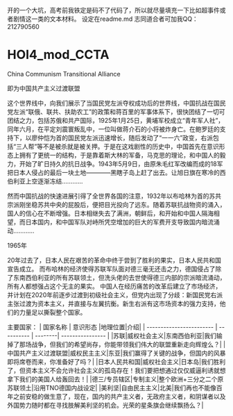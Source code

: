 开的一个大坑，高考前我铁定是码不了代码了，所以就尽量填充一下比如超事件或者剧情这一类的文本材料。 设定在readme.md 志同道合者可加我QQ：212790560

# HOI4_mod_CCTA
China Communism Transitional Alliance

即为中国共产主义过渡联盟

这个世界线中，向我们展示了当国民党左派夺权成功后的世界线，中国抗战在国民党左派“联俄、联共、扶助农工”的政策和蒋百里的军事体系下，很快团结了一切可团结之力，包括苏俄和共产国际，1925年1月25日，黄埔军校成立“青年军人社”，同年六月，在平定刘震寰叛乱中，一位叫做蒋介石的小将被炸身亡。在鲍罗廷的支持下，以廖仲恺为首的国民党左派迅速增长，随后发动了“一一六”政变，右派包括“三人帮”等不是被杀就是被关押。于是在这戏剧性的历史中，中国首先在意识形态上拥有了更统一的结构，于是靠着斯大林的军备，马克思的理论，和中国人的毅力，开始了旷日持久的抗日战争。1943年5月9日，由原朱毛红军改编而成的18军把日本人侵占的最后一块土地————黑瞎子岛上赶了出去。让旭日旗在寒冷的西伯利亚上空逐渐冻结…………

然而中国抗战的快速进展引得了全世界各国的注意，1932年以布哈林为首的苏共宗派刚坐稳苏共中央的屁股后，便把目光投向了远东。随着苏联抗战物资的涌入，国人的信心在不断增强。日本相继失去了满洲，朝鲜后，和开始和中国人隔海相望，而日本国内，和中国军队对峙所凭空增加的巨大的军费开支导致国内暗流涌动…………

1965年

20年过去了，日本人民在艰苦的革命中终于尝到了胜利的果实，日本人民共和国宣告成立。
而布哈林的经济使得苏联军队面对德三毫无还击之力，德国侵占了除了东南西伯利亚的所有苏联领土，但洗头佬的去世使得德三内部的宗派暗流涌动，所有人都想强占这个无主的果实。
中国人在经历痛苦的改革后建立了市场经济，并计划在2020年前逐步过渡到初级社会主义，但党内出现了分歧：新国民党右派主张过渡为资本主义，并直接与左翼抗衡。新生右派有这市场资本的强力支持，他们的力量足以撕裂整个国家。


主要国家：
| 国家名称                  | 意识形态  |地理位置|介绍|
| ------------------------ | ---------- | --------| ---------------- |
|苏联|威权社会主义|东南西伯利亚|我们输掉了那场战争，但我们的希望尚存，你能带领我们伟大的联盟重新走向辉煌么？|
|中国共产主义过渡联盟|威权民主主义|东亚|我们赢得了关键的战争，但国内的风暴即将席卷而来，你准备好了吗？|
|日本人民共和国|威权社会主义|日本岛|我们胜利了，但资本主义不会允许社会主义的孤岛存在！我们要把想通过仅仅威逼利诱就想拿下我们的美国人给轰回去！|
|德三/专员辖区|专制主义|整个欧洲+三分之二个原苏联领土|沿用TNO德国内战设定|
|美利坚|自由民主主义|北美|我们再也不能像百年之前安稳的做生意了，现在，国内的共产主义者，无政府主义者，和阴谋者以及外国势力随时都在寻找肢解美利坚的机会。光荣的星条旗会继续飘扬么？|
